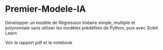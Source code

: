 # Premier-Modele-IA
Développer un modèle de Régression linéaire simple, multiple et polynomiale sans utiliser les modèles prédéfinis de Python, puis avec Scikit Learn

Voir le rapport pdf et le notebook
